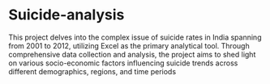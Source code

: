 # Suicide-analysis
This project delves into the complex issue of suicide rates in India spanning from 2001 to 2012, utilizing Excel as the primary analytical tool. Through comprehensive data collection and analysis, the project aims to shed light on various socio-economic factors influencing suicide trends across different demographics, regions, and time periods
